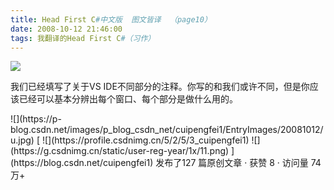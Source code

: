 ```yaml
---
title: Head First C#中文版  图文皆译  （page10）
date: 2008-10-12 21:46:00
tags: 我翻译的Head First C#（习作）
---
```

![](https://p-blog.csdn.net/images/p_blog_csdn_net/cuipengfei1/EntryImages/20081012/4.jpg)

我们已经填写了关于VS IDE不同部分的注释。你写的和我们或许不同，但是你应该已经可以基本分辨出每个窗口、每个部分是做什么用的。

<?xml:namespace prefix = o ns = "urn:schemas-microsoft-com:office:office" />

![](https://p-blog.csdn.net/images/p_blog_csdn_net/cuipengfei1/EntryImages/20081012/u.jpg)



[ ![](https://profile.csdnimg.cn/5/2/5/3_cuipengfei1)
![](https://g.csdnimg.cn/static/user-reg-year/1x/11.png)
](https://blog.csdn.net/cuipengfei1)



发布了127 篇原创文章  ·  获赞 8  ·  访问量 74万+

